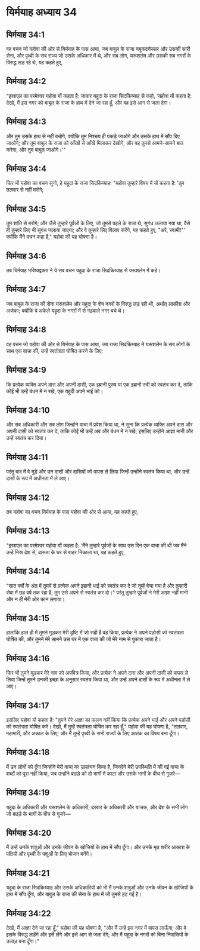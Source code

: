 # यिर्मयाह अध्याय 34

## यिर्मयाह 34:1  
वह वचन जो यहोवा की ओर से यिर्मयाह के पास आया, जब बाबुल के राजा नबूकदनेस्सर और उसकी सारी सेना, और पृथ्वी के सब राज्य जो उसके अधिकार में थे, और सब लोग, यरूशलेम और उसकी सब नगरों के विरुद्ध लड़ रहे थे, यह कहते हुए,

## यिर्मयाह 34:2  
"इस्राएल का परमेश्वर यहोवा यों कहता है: जाकर यहूदा के राजा सिदकिय्याह से कहो, 'यहोवा यों कहता है: देखो, मैं इस नगर को बाबुल के राजा के हाथ में देने जा रहा हूँ, और वह इसे आग से जला देगा।

## यिर्मयाह 34:3  
और तुम उसके हाथ से नहीं बचोगे, क्योंकि तुम निश्चय ही पकड़े जाओगे और उसके हाथ में सौंप दिए जाओगे; और तुम बाबुल के राजा को आँखों से आँखें मिलाकर देखोगे, और वह तुमसे आमने-सामने बात करेगा, और तुम बाबुल जाओगे।'"

## यिर्मयाह 34:4  
फिर भी यहोवा का वचन सुनो, हे यहूदा के राजा सिदकिय्याह: "यहोवा तुम्हारे विषय में यों कहता है: 'तुम तलवार से नहीं मरोगे;

## यिर्मयाह 34:5  
तुम शांति से मरोगे; और जैसे तुम्हारे पूर्वजों के लिए, जो तुमसे पहले के राजा थे, सुगंध जलाया गया था, वैसे ही तुम्हारे लिए भी सुगंध जलाया जाएगा; और वे तुम्हारे लिए विलाप करेंगे, यह कहते हुए, "अरे, स्वामी!"' क्योंकि मैंने वचन कहा है," यहोवा की यह घोषणा है।

## यिर्मयाह 34:6  
तब यिर्मयाह भविष्यद्वक्ता ने ये सब वचन यहूदा के राजा सिदकिय्याह से यरूशलेम में कहे।

## यिर्मयाह 34:7  
जब बाबुल के राजा की सेना यरूशलेम और यहूदा के शेष नगरों के विरुद्ध लड़ रही थी, अर्थात् लाकीश और अजेका; क्योंकि वे अकेले यहूदा के नगरों में से गढ़वाले नगर बचे थे।

## यिर्मयाह 34:8  
वह वचन जो यहोवा की ओर से यिर्मयाह के पास आया, जब राजा सिदकिय्याह ने यरूशलेम के सब लोगों के साथ एक वाचा की, उन्हें स्वतंत्रता घोषित करने के लिए:

## यिर्मयाह 34:9  
कि प्रत्येक व्यक्ति अपने दास और अपनी दासी, एक इब्रानी पुरुष या एक इब्रानी स्त्री को स्वतंत्र कर दे, ताकि कोई भी उन्हें बंधन में न रखे, एक यहूदी अपने भाई को।

## यिर्मयाह 34:10  
और सब अधिकारी और सब लोग जिन्होंने वाचा में प्रवेश किया था, ने सुना कि प्रत्येक व्यक्ति अपने दास और अपनी दासी को स्वतंत्र कर दे, ताकि कोई भी उन्हें अब और बंधन में न रखे; इसलिए उन्होंने आज्ञा मानी और उन्हें स्वतंत्र कर दिया।

## यिर्मयाह 34:11  
परंतु बाद में वे मुड़े और उन दासों और दासियों को वापस ले लिया जिन्हें उन्होंने स्वतंत्र किया था, और उन्हें दासों के रूप में अधीनता में ले आए।

## यिर्मयाह 34:12  
तब यहोवा का वचन यिर्मयाह के पास यहोवा की ओर से आया, यह कहते हुए,

## यिर्मयाह 34:13  
"इस्राएल का परमेश्वर यहोवा यों कहता है: 'मैंने तुम्हारे पूर्वजों के साथ उस दिन एक वाचा की थी जब मैंने उन्हें मिस्र देश से, दासता के घर से बाहर निकाला था, यह कहते हुए,

## यिर्मयाह 34:14  
"सात वर्षों के अंत में तुममें से प्रत्येक अपने इब्रानी भाई को स्वतंत्र कर दे जो तुम्हें बेचा गया है और तुम्हारी सेवा में छह वर्ष तक रहा है; तुम उसे अपने से स्वतंत्र कर दो।" परंतु तुम्हारे पूर्वजों ने मेरी आज्ञा नहीं मानी और न ही मेरी ओर कान लगाया।

## यिर्मयाह 34:15  
हालांकि हाल ही में तुमने मुड़कर मेरी दृष्टि में जो सही है वह किया, प्रत्येक ने अपने पड़ोसी को स्वतंत्रता घोषित की, और तुमने मेरे सामने उस घर में एक वाचा की जो मेरे नाम से पुकारा जाता है।

## यिर्मयाह 34:16  
फिर भी तुमने मुड़कर मेरे नाम को अपवित्र किया, और प्रत्येक ने अपने दास और अपनी दासी को वापस ले लिया जिन्हें तुमने उनकी इच्छा के अनुसार स्वतंत्र किया था, और उन्हें अपने दासों के रूप में अधीनता में ले आए।

## यिर्मयाह 34:17  
इसलिए यहोवा यों कहता है: "तुमने मेरे आज्ञा का पालन नहीं किया कि प्रत्येक अपने भाई और अपने पड़ोसी को स्वतंत्रता घोषित करे। देखो, मैं तुम्हें स्वतंत्रता घोषित कर रहा हूँ," यहोवा की यह घोषणा है, "तलवार, महामारी, और अकाल के लिए; और मैं तुम्हें पृथ्वी के सभी राज्यों के लिए आतंक का विषय बना दूँगा।

## यिर्मयाह 34:18  
मैं उन लोगों को दूँगा जिन्होंने मेरी वाचा का उल्लंघन किया है, जिन्होंने मेरी उपस्थिति में की गई वाचा के शब्दों को पूरा नहीं किया, जब उन्होंने बछड़े को दो भागों में काटा और उसके भागों के बीच से गुजरे—

## यिर्मयाह 34:19  
यहूदा के अधिकारी और यरूशलेम के अधिकारी, दरबार के अधिकारी और याजक, और देश के सभी लोग जो बछड़े के भागों के बीच से गुजरे—

## यिर्मयाह 34:20  
मैं उन्हें उनके शत्रुओं और उनके जीवन के खोजियों के हाथ में सौंप दूँगा। और उनके मृत शरीर आकाश के पक्षियों और पृथ्वी के पशुओं के लिए भोजन बनेंगे।

## यिर्मयाह 34:21  
यहूदा के राजा सिदकिय्याह और उसके अधिकारियों को भी मैं उनके शत्रुओं और उनके जीवन के खोजियों के हाथ में सौंप दूँगा, और बाबुल के राजा की सेना के हाथ में जो तुमसे हट गई है।

## यिर्मयाह 34:22  
देखो, मैं आज्ञा देने जा रहा हूँ," यहोवा की यह घोषणा है, "और मैं उन्हें इस नगर में वापस लाऊँगा; और वे इसके विरुद्ध लड़ेंगे और इसे लेंगे और इसे आग से जला देंगे; और मैं यहूदा के नगरों को बिना निवासियों के उजाड़ बना दूँगा।"
